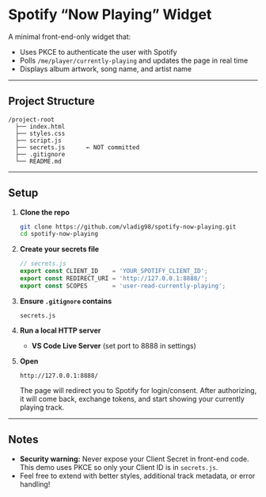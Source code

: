 # Spotify “Now Playing” Widget

A minimal front-end-only widget that:
- Uses PKCE to authenticate the user with Spotify
- Polls `/me/player/currently-playing` and updates the page in real time
- Displays album artwork, song name, and artist name

---

## Project Structure

```
/project-root
  ├── index.html
  ├── styles.css
  ├── script.js
  ├── secrets.js      ← NOT committed
  ├── .gitignore
  └── README.md
```

---

## Setup

1. **Clone the repo**  
   ```bash
   git clone https://github.com/vladig98/spotify-now-playing.git
   cd spotify-now-playing
   ```

2. **Create your secrets file**  
   ```js
   // secrets.js
   export const CLIENT_ID    = 'YOUR_SPOTIFY_CLIENT_ID';
   export const REDIRECT_URI = 'http://127.0.0.1:8888/';
   export const SCOPES       = 'user-read-currently-playing';
   ```

3. **Ensure `.gitignore` contains**  
   ```
   secrets.js
   ```

4. **Run a local HTTP server**  
   - **VS Code Live Server** (set port to 8888 in settings)

5. **Open**  
   ```
   http://127.0.0.1:8888/
   ```  
   The page will redirect you to Spotify for login/consent. After authorizing, it will come back, exchange tokens, and start showing your currently playing track.

---

## Notes

- **Security warning:** Never expose your Client Secret in front-end code. This demo uses PKCE so only your Client ID is in `secrets.js`.  
- Feel free to extend with better styles, additional track metadata, or error handling!